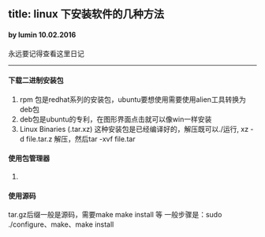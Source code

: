 title: linux 下安装软件的几种方法
----
#### by lumin  10.02.2016
永远要记得查看这里日记

---------------------------------------------------

#### 下载二进制安装包
1. rpm 包是redhat系列的安装包，ubuntu要想使用需要使用alien工具转换为deb包
2. deb包是ubuntu的专利，在图形界面点击就可以像win一样安装
3. Linux Binaries (.tar.xz) 这种安装包是已经编译好的，解压既可以./运行, xz -d file.tar.z 解压，然后tar -xvf file.tar

#### 使用包管理器
1. 


#### 使用源码
tar.gz后缀一般是源码，需要make make install 等
一般步骤是：sudo ./configure、make、make install 

